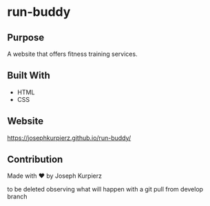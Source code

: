 # run-buddy

## Purpose
A website that offers fitness training services.

## Built With
* HTML
* CSS

## Website
https://josephkurpierz.github.io/run-buddy/

## Contribution
Made with ❤️ by Joseph Kurpierz

to be deleted
observing what will happen with a git pull from develop branch